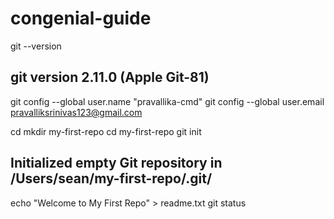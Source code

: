 # congenial-guide
git --version

## git version 2.11.0 (Apple Git-81)
git config --global user.name "pravallika-cmd"
git config --global user.email pravalliksrinivas123@gmail.com

cd
mkdir my-first-repo
cd my-first-repo
git init

## Initialized empty Git repository in /Users/sean/my-first-repo/.git/

echo "Welcome to My First Repo" > readme.txt
git status
